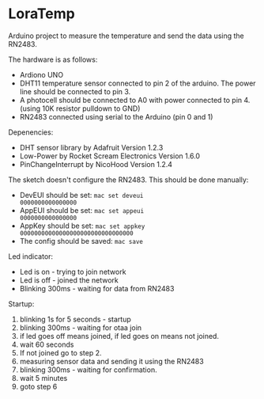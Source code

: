 LoraTemp
========

Arduino project to measure the temperature and send the data using the RN2483.

The hardware is as follows:
* Ardiono UNO
* DHT11 temperature sensor connected to pin 2 of the arduino. The power line should be connected to pin 3.
* A photocell should be connected to A0 with power connected to pin 4. (using 10K resistor pulldown to GND)
* RN2483 connected using serial to the Arduino (pin 0 and 1)

Depenencies:
* DHT sensor library by Adafruit Version 1.2.3
* Low-Power by Rocket Scream Electronics Version 1.6.0
* PinChangeInterrupt by NicoHood Version 1.2.4

The sketch doesn't configure the RN2483. This should be done manually:
* DevEUI should be set: <code>mac set deveui 0000000000000000</code>
* AppEUI should be set: <code>mac set appeui 0000000000000000</code>
* AppKey should be set: <code>mac set appkey 00000000000000000000000000000000</code>
* The config should be saved: <code>mac save</code>

Led indicator:
* Led is on - trying to join network
* Led is off - joined the network
* Blinking 300ms - waiting for data from RN2483

Startup:

1. blinking 1s for 5 seconds - startup
2. blinking 300ms - waiting for otaa join
3. if led goes off means joined, if led goes on means not joined.
4. wait 60 seconds
5. If not joined go to step 2.
6. measuring sensor data and sending it using the RN2483
7. blinking 300ms - waiting for confirmation.
8. wait 5 minutes
9. goto step 6

  
